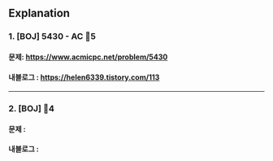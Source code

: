 
## Explanation

### 1. [BOJ] 5430 - AC 🥇5
#### 문제: https://www.acmicpc.net/problem/5430
#### 내블로그 : https://helen6339.tistory.com/113
---
### 2. [BOJ] 🥇4
#### 문제 : 
#### 내블로그 : 
